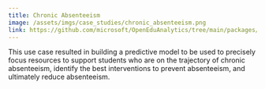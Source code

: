 ```yaml
---
title: Chronic Absenteeism
image: /assets/imgs/case_studies/chronic_absenteeism.png
link: https://github.com/microsoft/OpenEduAnalytics/tree/main/packages/package_catalog/Predicting_Chronic_Absenteeism
---
```

This use case resulted in building a predictive model to be used to precisely focus resources to support students who are on the trajectory of chronic absenteeism, identify the best interventions to prevent absenteeism, and ultimately reduce absenteeism.
